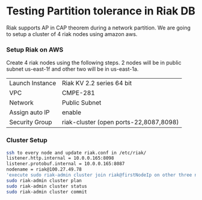 # Testing Partition tolerance in Riak DB 
Riak supports AP in CAP theorem during a network partition. We are going to setup a cluster of 4 riak nodes using amazon aws. 

### Setup Riak on AWS
Create 4 riak nodes using the following steps. 2 nodes will be in public subnet us-east-1f and other two will be in us-east-1a.

|                   |               |
| ----------------  | ------------- |
| Launch Instance   | Riak KV 2.2 series 64 bit  |
| VPC  | CMPE-281 |
|Network| Public Subnet|
|Assign auto IP | enable |
|Security Group |riak-cluster (open ports-22,8087,8098)|

### Cluster Setup
```sh
ssh to every node and update riak.conf in /etc/riak/
listener.http.internal = 10.0.0.165:8098
listener.protobuf.internal = 10.0.0.165:8087
nodename = riak@100.27.49.78
'execute sudo riak-admin cluster join riak@firstNodeIp on other three nodes'
sudo riak-admin cluster plan
sudo riak-admin cluster status
sudo riak-admin cluster commit
```





